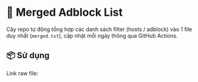# 🔧 Merged Adblock List

Cây repo tự động tổng hợp các danh sách filter (hosts / adblock) vào 1 file duy nhất (`merged.txt`), cập nhật mỗi ngày thông qua GitHub Actions.

## 📦 Sử dụng

Link raw file:
